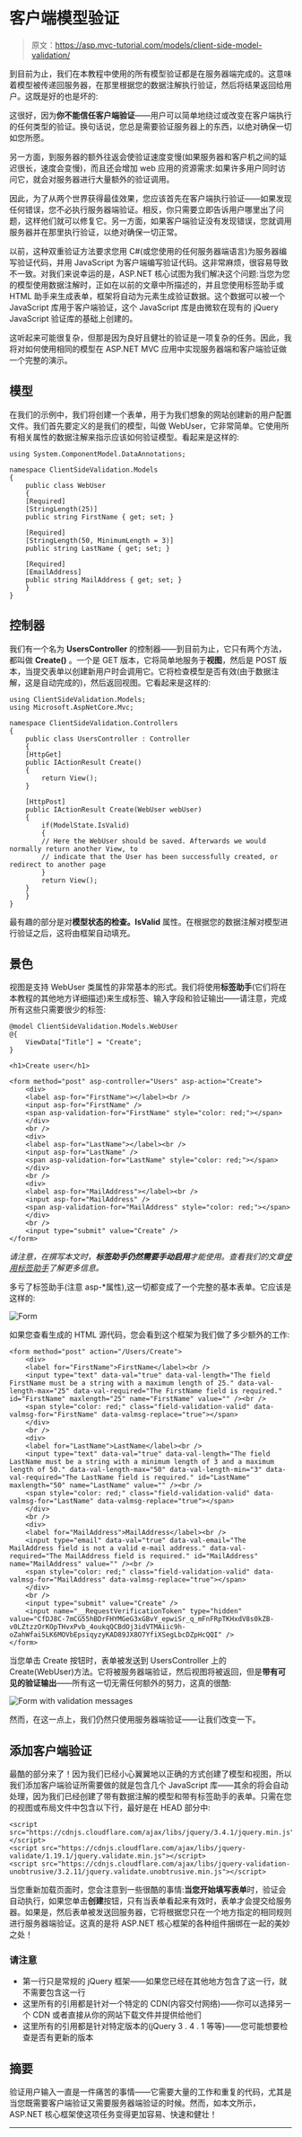 # 客户端模型验证

> 原文：<https://asp.mvc-tutorial.com/models/client-side-model-validation/>

到目前为止，我们在本教程中使用的所有模型验证都是在服务器端完成的。这意味着模型被传递回服务器，在那里根据您的数据注解执行验证，然后将结果返回给用户。这既是好的也是坏的:

这很好，因为**你不能信任客户端验证**——用户可以简单地绕过或改变在客户端执行的任何类型的验证。换句话说，您总是需要验证服务器上的东西，以绝对确保一切如您所愿。

另一方面，到服务器的额外往返会使验证速度变慢(如果服务器和客户机之间的延迟很长，速度会变慢)，而且还会增加 web 应用的资源需求:如果许多用户同时访问它，就会对服务器进行大量额外的验证调用。

因此，为了从两个世界获得最佳效果，您应该首先在客户端执行验证——如果发现任何错误，您不必执行服务器端验证。相反，你只需要立即告诉用户哪里出了问题，这样他们就可以修复它。另一方面，如果客户端验证没有发现错误，您就调用服务器并在那里执行验证，以绝对确保一切正常。

以前，这种双重验证方法要求您用 C#(或您使用的任何服务器端语言)为服务器编写验证代码，并用 JavaScript 为客户端编写验证代码。这非常麻烦，很容易导致不一致。对我们来说幸运的是，ASP.NET 核心试图为我们解决这个问题:当您为您的模型使用数据注解时，正如在以前的文章中所描述的，并且您使用标签助手或 HTML 助手来生成表单，框架将自动为元素生成验证数据。这个数据可以被一个 JavaScript 库用于客户端验证，这个 JavaScript 库是由微软在现有的 jQuery JavaScript 验证库的基础上创建的。

这听起来可能很复杂，但那是因为良好且健壮的验证是一项复杂的任务。因此，我将对如何使用相同的模型在 ASP.NET MVC 应用中实现服务器端和客户端验证做一个完整的演示。

<input type="hidden" name="IL_IN_ARTICLE">

## 模型

在我们的示例中，我们将创建一个表单，用于为我们想象的网站创建新的用户配置文件。我们首先要定义的是我们的模型，叫做 WebUser，它非常简单。它使用所有相关属性的数据注解来指示应该如何验证模型。看起来是这样的:

```
using System.ComponentModel.DataAnnotations;

namespace ClientSideValidation.Models
{
    public class WebUser
    {
    [Required]
    [StringLength(25)]
    public string FirstName { get; set; }

    [Required]
    [StringLength(50, MinimumLength = 3)]
    public string LastName { get; set; }

    [Required]
    [EmailAddress]
    public string MailAddress { get; set; }
    }
}
```

## 控制器

我们有一个名为 **UsersController** 的控制器——到目前为止，它只有两个方法，都叫做 **Create()** 。一个是 GET 版本，它将简单地服务于**视图**，然后是 POST 版本，当提交表单以创建新用户时会调用它。它将检查模型是否有效(由于数据注解，这是自动完成的)，然后返回视图。它看起来是这样的:

```
using ClientSideValidation.Models;
using Microsoft.AspNetCore.Mvc;

namespace ClientSideValidation.Controllers
{
    public class UsersController : Controller
    {
    [HttpGet]
    public IActionResult Create()
    {
        return View();
    }

    [HttpPost]
    public IActionResult Create(WebUser webUser)
    {
        if(ModelState.IsValid)
        {
        // Here the WebUser should be saved. Afterwards we would normally return another View, to 
        // indicate that the User has been successfully created, or redirect to another page 
        }
        return View();        
    }
    }
}
```

最有趣的部分是对**模型状态的检查。IsValid** 属性。在根据您的数据注解对模型进行验证之后，这将由框架自动填充。

## 景色

视图是支持 WebUser 类属性的非常基本的形式。我们将使用**标签助手**(它们将在本教程的其他地方详细描述)来生成标签、输入字段和验证输出——请注意，完成所有这些只需要很少的标签:

```
@model ClientSideValidation.Models.WebUser
@{
    ViewData["Title"] = "Create";
}

<h1>Create user</h1>

<form method="post" asp-controller="Users" asp-action="Create">    
    <div>
    <label asp-for="FirstName"></label><br />
    <input asp-for="FirstName" />
    <span asp-validation-for="FirstName" style="color: red;"></span>
    </div>
    <br />
    <div>
    <label asp-for="LastName"></label><br />
    <input asp-for="LastName" />
    <span asp-validation-for="LastName" style="color: red;"></span>
    </div>
    <br />
    <div>
    <label asp-for="MailAddress"></label><br />
    <input asp-for="MailAddress" />
    <span asp-validation-for="MailAddress" style="color: red;"></span>
    </div>
    <br />
    <input type="submit" value="Create" />
</form> 
```

*请注意，在撰写本文时，**标签助手仍然需要手动启用**才能使用。查看我们的文章[使用标签助手](https://asp.mvc-tutorial.com/tag-helpers/using-tag-helpers/)了解更多信息。*

多亏了标签助手(注意 asp-*属性),这一切都变成了一个完整的基本表单。它应该是这样的:

![](img/ef137fb9df646af74a8973546e5543e6.png "Form")

如果您查看生成的 HTML 源代码，您会看到这个框架为我们做了多少额外的工作:

```
<form method="post" action="/Users/Create">
    <div>
    <label for="FirstName">FirstName</label><br />
    <input type="text" data-val="true" data-val-length="The field FirstName must be a string with a maximum length of 25." data-val-length-max="25" data-val-required="The FirstName field is required." id="FirstName" maxlength="25" name="FirstName" value="" /><br />
    <span style="color: red;" class="field-validation-valid" data-valmsg-for="FirstName" data-valmsg-replace="true"></span>
    </div>
    <br />
    <div>
    <label for="LastName">LastName</label><br />
    <input type="text" data-val="true" data-val-length="The field LastName must be a string with a minimum length of 3 and a maximum length of 50." data-val-length-max="50" data-val-length-min="3" data-val-required="The LastName field is required." id="LastName" maxlength="50" name="LastName" value="" /><br />
    <span style="color: red;" class="field-validation-valid" data-valmsg-for="LastName" data-valmsg-replace="true"></span>
    </div>
    <br />
    <div>
    <label for="MailAddress">MailAddress</label><br />
    <input type="email" data-val="true" data-val-email="The MailAddress field is not a valid e-mail address." data-val-required="The MailAddress field is required." id="MailAddress" name="MailAddress" value="" /><br />
    <span style="color: red;" class="field-validation-valid" data-valmsg-for="MailAddress" data-valmsg-replace="true"></span>
    </div>
    <br />
    <input type="submit" value="Create" />
    <input name="__RequestVerificationToken" type="hidden" value="CfDJ8C-7mCG55hBDrFHYMGeG3xGBvY_epwiSr_q_mFnFRpTKHxdV8s0kZB-v0LZtzzOrKOpTHvxPvb_4oukqQCBdOj3idVTMAiic9h-oZahWfai5LK6MOVbEpsiqyzyKAD89JX8O7YfiXSegLbcDZpHcQQI" />
</form> 
```

当您单击 Create 按钮时，表单被发送到 UsersController 上的 Create(WebUser)方法。它将被服务器端验证，然后视图将被返回，但是**带有可见的验证输出**——所有这一切无需任何额外的努力，这真的很酷:

![](img/1c6bb4bcaa8d3ad938c52b194f9e4a78.png "Form with validation messages")

然而，在这一点上，我们仍然只使用服务器端验证——让我们改变一下。

## 添加客户端验证

最酷的部分来了！因为我们已经小心翼翼地以正确的方式创建了模型和视图，所以我们添加客户端验证所需要做的就是包含几个 JavaScript 库——其余的将会自动处理，因为我们已经创建了带有数据注解的模型和带有标签助手的表单。只需在您的视图或布局文件中包含以下行，最好是在 HEAD 部分中:

```
<script src="https://cdnjs.cloudflare.com/ajax/libs/jquery/3.4.1/jquery.min.js"></script>
<script src="https://cdnjs.cloudflare.com/ajax/libs/jquery-validate/1.19.1/jquery.validate.min.js"></script>
<script src="https://cdnjs.cloudflare.com/ajax/libs/jquery-validation-unobtrusive/3.2.11/jquery.validate.unobtrusive.min.js"></script>
```

当您重新加载页面时，您会注意到一些很酷的事情:**当您开始填写表单**时，验证会自动执行，如果您单击**创建**按钮，只有当表单看起来有效时，表单才会提交给服务器。如果是，然后表单被发送回服务器，它将根据您只在一个地方指定的相同规则进行服务器端验证。这真的是将 ASP.NET 核心框架的各种组件捆绑在一起的美妙之处！

### 请注意

*   第一行只是常规的 jQuery 框架——如果您已经在其他地方包含了这一行，就不需要包含这一行
*   这里所有的引用都是针对一个特定的 CDN(内容交付网络)——你可以选择另一个 CDN 或者直接从你的网站下载文件并提供给他们
*   这里所有的引用都是针对特定版本的(jQuery 3 . 4 . 1 等等)——您可能想要检查是否有更新的版本

## 摘要

验证用户输入一直是一件痛苦的事情——它需要大量的工作和重复的代码，尤其是当您既需要客户端验证又需要服务器端验证的时候。然而，如本文所示，ASP.NET 核心框架使这项任务变得更加容易、快速和健壮！

* * *